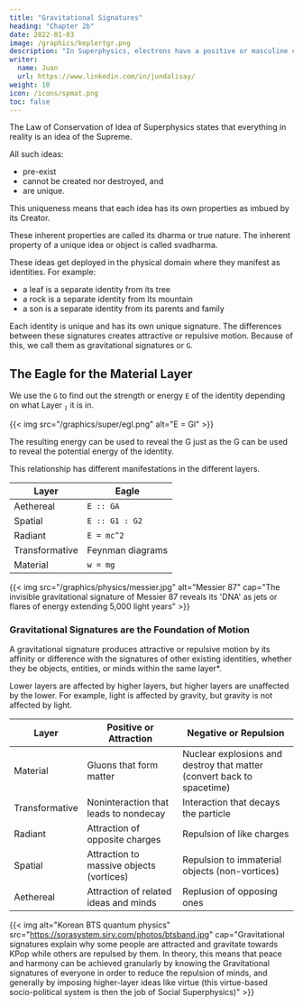 ```yaml
---
title: "Gravitational Signatures"
heading: "Chapter 2b"
date: 2022-01-03
image: /graphics/keplertgr.png
description: "In Superphysics, electrons have a positive or masculine charge, while protons have a negative or feminine charge"
writer:
  name: Juan
  url: https://www.linkedin.com/in/jundalisay/
weight: 10
icon: /icons/spmat.png
toc: false
---
```



The Law of Conservation of Idea of Superphysics states that everything in reality is an idea of the Supreme. 

All such ideas:
- pre-exist
- cannot be created nor destroyed, and
- are unique.

This uniqueness means that each idea has its own properties as imbued by its Creator.

These inherent properties are called its dharma or true nature. The inherent property of a unique idea or object is called svadharma.

These ideas get deployed in the physical domain where they manifest as identities. For example:
- a leaf is a separate identity from its tree
- a rock is a separate identity from its mountain
- a son is a separate identity from its parents and family  

Each identity is unique and has its own unique signature. The differences between these signatures creates attractive or repulsive motion. Because of this, we call them as gravitational signatures or `G`. 

<!-- interaction between these identities creates movement  -->


## The Eagle for the Material Layer

We use the `G` to find out the strength or energy `E` of the identity depending on what Layer <i><sub>`l`</sub></i> it is in. 

{{< img src="/graphics/super/egl.png" alt="E = Gl" >}}

The resulting energy can be used to reveal the G just as the G can be used to reveal the potential energy of the identity. 

This relationship has different manifestations in the different layers.

Layer | Eagle 
--- | ---
Aethereal | `E :: GA`
Spatial | `E :: G1 : G2`
Radiant | `E = mc^2`
Transformative | Feynman diagrams 
Material | `w = mg` 


<!-- is `E :: Gl` in the Material layer*
- Radioactivity or non-radioactivity is `E :: Gl` in the  layer
-  is `E :: Gl` in the  layer
-  is `E :: Gl` in the  layer
- `` is `E :: Gl` in the Aetheric layer
- `E = G` is `E :: Gl` in the Metaphysical layer -->


<!-- We replace material mass `m` with metaphysical `G` which represents the inherent gravity in every discrete identity, whether that identity be a thing, mind, idea, or feeling.

This `G` is the "gravitational signature" and is really supposed to be `D` as dharma or `T` as tao or True Nature of Socrates. But that would turn away Westerners who have a distaste for non-Western ideas (which is a no-no if we are to unify the human species and put everyone, East and West, 'on the same page'). 

So we can stick with `G` as invented by the British Newton. 
- Like Newton, Socrates would think that this `G` is inherent to the body as what "objects carry in them"
- But unlike Newton who believed that `G` came from a material mass, the Socratic `G` comes from a metaphysical "true nature" which the Hindus call Dharma. 

In this way, the Socratic `G` still ends up as `D` if the thinking person chases it down. You could even say that `G` is the metaphysical DNA of everything in existence that dictates what movements it can do, and actually manifests as the DNA in physical living cells.
 -->

{{< img src="/graphics/physics/messier.jpg" alt="Messier 87" cap="The invisible gravitational signature of Messier 87 reveals its 'DNA' as jets or flares of energy extending 5,000 light years" >}}

<!-- . In non-quasar galaxies, this DNA is in the gravitational signature of every star, just as the DNA of our bodies is in each cell. -->

<!-- This `G` then has five versions*, one for each of five layers represented by l.  -->

<!-- > *You can think of nature having 5 types of gravities. Newtonian gravity is type 5, Einsteinian gravity is type 3 and is called magnetism.  -->

<!-- In this way, the resulting equation E = Gl called [the Eagle](/superphysics/principles/chapter-04c) serves as a template that holds all the equations of potential motion:

> *Superphysics uses [qualimath](/superphysics/principles/chapter-04) which converts `=` into `::` -->


### Gravitational Signatures are the Foundation of Motion

A gravitational signature produces attractive or repulsive motion by its affinity or difference with the signatures of other existing identities, whether they be objects, entities, or minds within the same layer*. 

Lower layers are affected by higher layers, but higher layers are unaffected by the lower. For example, light is affected by gravity, but gravity is not affected by light.


Layer | Positive or Attraction | Negative or Repulsion 
--- | --- | ---
Material | Gluons that form matter | Nuclear explosions and destroy that matter (convert back to spacetime)
Transformative | Noninteraction that leads to nondecay | Interaction that decays the particle
Radiant | Attraction of opposite charges | Repulsion of like charges
Spatial | Attraction to massive objects (vortices) | Repulsion to immaterial objects (non-vortices)
Aethereal | Attraction of related ideas and minds | Replusion of opposing ones

 <!-- through the Law of Conservation of Idea -->


{{< img alt="Korean BTS quantum physics" src="https://sorasystem.sirv.com/photos/btsband.jpg" cap="Gravitational signatures explain why some people are attracted and gravitate towards KPop while others are repulsed by them. In theory, this means that peace and harmony can be achieved granularly by knowing the Gravitational signatures of everyone in order to reduce the repulsion of minds, and generally by imposing higher-layer ideas like virtue (this virtue-based socio-political system is then the job of Social Superphysics)" >}}

